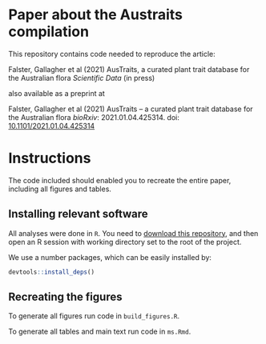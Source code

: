 # Paper about the Austraits compilation

This repository contains code needed to reproduce the article:

Falster, Gallagher et al (2021) AusTraits, a curated plant trait database for the Australian flora *Scientific Data* (in press)

also available as a preprint at

Falster, Gallagher et al (2021) AusTraits – a curated plant trait database for the Australian flora *bioRxiv*: 2021.01.04.425314. doi: [10.1101/2021.01.04.425314](https://doi.org/10.1101/2021.01.04.425314)

# Instructions

The code included should enabled you to recreate the entire paper, including all figures and tables.

## Installing relevant software

All analyses were done in `R`. You need to [download this repository](http://github.com/traitecoevo/austraits_ms/archive/master.zip), and then open an R session with working directory set to the root of the project.

We use a number packages, which can be easily installed by:

```r
devtools::install_deps()
```

## Recreating the figures

To generate all figures run code in `build_figures.R`.

To generate all tables and main text run code in `ms.Rmd`.
